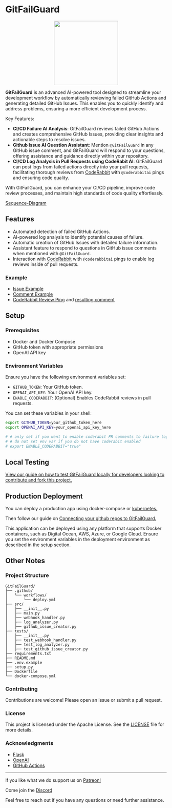 # GitFailGuard

<p align="center">
  <img src="https://github.com/cohenaj194/GitFailGuard/assets/17516896/ab1733a6-dff9-46aa-a909-2ac27f18ad0d" width="200">
</p>

<!-- ![GitFailGuard](https://github.com/cohenaj194/GitFailGuard/assets/17516896/ab1733a6-dff9-46aa-a909-2ac27f18ad0d) -->

**GitFailGuard** is an advanced AI-powered tool designed to streamline your development workflow by automatically reviewing failed GitHub Actions and generating detailed GitHub Issues. This enables you to quickly identify and address problems, ensuring a more efficient development process.

Key Features:
- **CI/CD Failure AI Analysis**: GitFailGuard reviews failed GitHub Actions and creates comprehensive GitHub Issues, providing clear insights and actionable steps to resolve issues.
- **Github Issue AI Question Assistant**: Mention `@GitFailGuard` in any GitHub issue comment, and GitFailGuard will respond to your questions, offering assistance and guidance directly within your repository.
- **CI/CD Log Analysis in Pull Requests using CodeRabit AI**: GitFailGuard can post logs from failed actions directly into your pull requests, facilitating thorough reviews from [CodeRabbit](https://coderabbit.ai/) with `@coderabbitai` pings and ensuring code quality.

With GitFailGuard, you can enhance your CI/CD pipeline, improve code review processes, and maintain high standards of code quality effortlessly.

[Sequence-Diagram](https://github.com/cohenaj194/GitFailGuard/wiki/Sequence-Diagram)

## Features

- Automated detection of failed GitHub Actions.
- AI-powered log analysis to identify potential causes of failure.
- Automatic creation of GitHub Issues with detailed failure information.
- Assistant feature to respond to questions in GitHub issue comments when mentioned with `@GitFailGuard`.
- Interaction with [CodeRabbit](https://coderabbit.ai/) with `@coderabbitai` pings to enable log reviews inside of pull requests.

### Example

- [Issue Example](https://github.com/ff14-advanced-market-search/saddlebag-with-pockets/issues/431)
- [Comment Example](https://github.com/cohenaj194/GitFailGuard/issues/6#issuecomment-2131357637)
- [CodeRabbit Review Ping](https://github.com/ff14-advanced-market-search/AzerothAuctionAssassin/issues/97) and [resulting comment](https://github.com/ff14-advanced-market-search/AzerothAuctionAssassin/pull/94#issuecomment-2132261750)

## Setup

### Prerequisites

- Docker and Docker Compose
- GitHub token with appropriate permissions
- OpenAI API key

### Environment Variables

Ensure you have the following environment variables set:

- `GITHUB_TOKEN`: Your GitHub token.
- `OPENAI_API_KEY`: Your OpenAI API key.
- `ENABLE_CODERABBIT`: (Optional) Enables CodeRabbit reviews in pull requests.

You can set these variables in your shell:

```bash
export GITHUB_TOKEN=your_github_token_here
export OPENAI_API_KEY=your_openai_api_key_here

# # only set if you want to enable coderabit PR comments to failure logs
# # do not set env var if you do not have coderabit enabled
# export ENABLE_CODERABBIT="true"
```

## Local Testing

[View our guide on how to test GitFailGuard locally for developers looking to contribute and fork this project.](https://github.com/cohenaj194/GitFailGuard/wiki/Local-Development-Testing-Guide)

## Production Deployment

You can deploy a production app using docker-compose or [kubernetes.](https://github.com/cohenaj194/GitFailGuard/blob/main/kube-manifest.yml)

Then follow our guide on [Connecting your github repos to GitFailGuard.](https://github.com/cohenaj194/GitFailGuard/wiki/Setting-Up-a-GitHub-Webhook-for-GitFailGuard)

This application can be deployed using any platform that supports Docker containers, such as Digital Ocean, AWS, Azure, or Google Cloud. Ensure you set the environment variables in the deployment environment as described in the setup section.

## Other Notes

### Project Structure

```plaintext
GitFailGuard/
├── .github/
│   └── workflows/
│       └── deploy.yml
├── src/
│   ├── __init__.py
│   ├── main.py
│   ├── webhook_handler.py
│   ├── log_analyzer.py
│   ├── github_issue_creator.py
├── tests/
│   ├── __init__.py
│   ├── test_webhook_handler.py
│   ├── test_log_analyzer.py
│   ├── test_github_issue_creator.py
├── requirements.txt
├── README.md
├── .env.example
├── setup.py
├── Dockerfile
└── docker-compose.yml
```

### Contributing

Contributions are welcome! Please open an issue or submit a pull request.

### License

This project is licensed under the Apache License. See the [LICENSE](LICENSE) file for more details.

### Acknowledgments

- [Flask](https://flask.palletsprojects.com/)
- [OpenAI](https://www.openai.com/)
- [GitHub Actions](https://github.com/features/actions)

---

If you like what we do support us on [Patreon!](https://www.patreon.com/indopan)

Come join the [Discord](https://discord.gg/836C8wDVNq)

Feel free to reach out if you have any questions or need further assistance.
